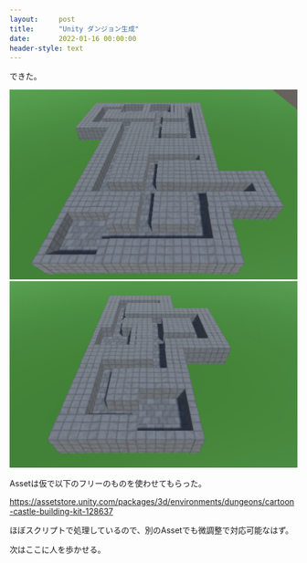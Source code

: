 ```yaml
---
layout:     post
title:      "Unity ダンジョン生成"
date:       2022-01-16 00:00:00
header-style: text
---
```

できた。

![](/img/in-post/20220116230921.png)
![](/img/in-post/20220116230926.png)

Assetは仮で以下のフリーのものを使わせてもらった。

<https://assetstore.unity.com/packages/3d/environments/dungeons/cartoon-castle-building-kit-128637>

ほぼスクリプトで処理しているので、別のAssetでも微調整で対応可能なはず。

次はここに人を歩かせる。
